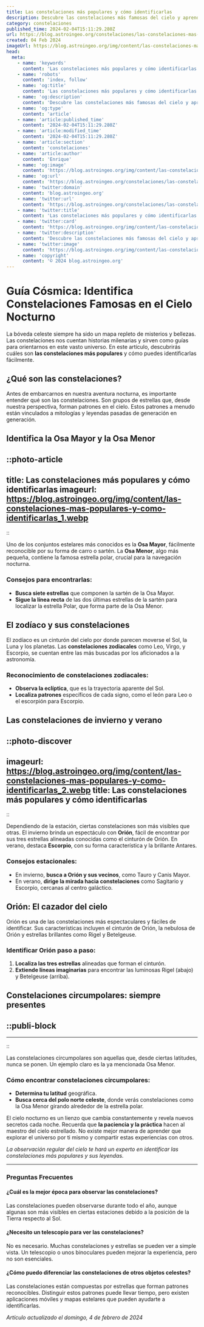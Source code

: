 ```yaml
---
title: Las constelaciones más populares y cómo identificarlas
description: Descubre las constelaciones más famosas del cielo y aprende a identificarlas fácilmente. Orienta tu mirada hacia las estrellas.
category: constelaciones
published_time: 2024-02-04T15:11:29.280Z
url: https://blog.astroingeo.org/constelaciones/las-constelaciones-mas-populares-y-como-identificarlas
created: 04 Feb 2024
imageUrl: https://blog.astroingeo.org/img/content/las-constelaciones-mas-populares-y-como-identificarlas_1.webp
head:
  meta:
    - name: 'keywords'
      content: 'Las constelaciones más populares y cómo identificarlas'
    - name: 'robots'
      content: 'index, follow'
    - name: 'og:title'
      content: 'Las constelaciones más populares y cómo identificarlas'
    - name: 'og:description'
      content: 'Descubre las constelaciones más famosas del cielo y aprende a identificarlas fácilmente. Orienta tu mirada hacia las estrellas.'
    - name: 'og:type'
      content: 'article'
    - name: 'article:published_time'
      content: '2024-02-04T15:11:29.280Z'
    - name: 'article:modified_time'
      content: '2024-02-04T15:11:29.280Z'
    - name: 'article:section'
      content: 'constelaciones'
    - name: 'article:author'
      content: 'Enrique'
    - name: 'og:image'
      content: 'https://blog.astroingeo.org/img/content/las-constelaciones-mas-populares-y-como-identificarlas_1.webp'
    - name: 'og:url'
      content: 'https://blog.astroingeo.org/constelaciones/las-constelaciones-mas-populares-y-como-identificarlas'
    - name: 'twitter:domain'
      content: 'blog.astroingeo.org'
    - name: 'twitter:url'
      content: 'https://blog.astroingeo.org/constelaciones/las-constelaciones-mas-populares-y-como-identificarlas'
    - name: 'twitter:title'
      content: 'Las constelaciones más populares y cómo identificarlas'
    - name: 'twitter:card'
      content: 'https://blog.astroingeo.org/img/content/las-constelaciones-mas-populares-y-como-identificarlas_1.webp'
    - name: 'twitter:description'
      content: 'Descubre las constelaciones más famosas del cielo y aprende a identificarlas fácilmente. Orienta tu mirada hacia las estrellas.'
    - name: 'twitter:image'
      content: 'https://blog.astroingeo.org/img/content/las-constelaciones-mas-populares-y-como-identificarlas_1.webp'
    - name: 'copyright'
      content: '© 2024 blog.astroingeo.org'
---
```

# Guía Cósmica: Identifica Constelaciones Famosas en el Cielo Nocturno

La bóveda celeste siempre ha sido un mapa repleto de misterios y bellezas. Las constelaciones nos cuentan historias milenarias y sirven como guías para orientarnos en este vasto universo. En este artículo, descubrirás cuáles son **las constelaciones más populares** y cómo puedes identificarlas fácilmente.

## ¿Qué son las constelaciones?

Antes de embarcarnos en nuestra aventura nocturna, es importante entender qué son las constelaciones. Son grupos de estrellas que, desde nuestra perspectiva, forman patrones en el cielo. Estos patrones a menudo están vinculados a mitologías y leyendas pasadas de generación en generación.

## Identifica la Osa Mayor y la Osa Menor


::photo-article
---
title: Las constelaciones más populares y cómo identificarlas
imageurl: https://blog.astroingeo.org/img/content/las-constelaciones-mas-populares-y-como-identificarlas_1.webp
---
::



Uno de los conjuntos estelares más conocidos es la **Osa Mayor**, fácilmente reconocible por su forma de carro o sartén. La **Osa Menor**, algo más pequeña, contiene la famosa estrella polar, crucial para la navegación nocturna.

### Consejos para encontrarlas:

- **Busca siete estrellas** que componen la sartén de la Osa Mayor.
- **Sigue la línea recta** de las dos últimas estrellas de la sartén para localizar la estrella Polar, que forma parte de la Osa Menor.

## El zodíaco y sus constelaciones

El zodíaco es un cinturón del cielo por donde parecen moverse el Sol, la Luna y los planetas. Las **constelaciones zodiacales** como Leo, Virgo, y Escorpio, se cuentan entre las más buscadas por los aficionados a la astronomía.

### Reconocimiento de constelaciones zodiacales:

- **Observa la eclíptica**, que es la trayectoria aparente del Sol.
- **Localiza patrones** específicos de cada signo, como el león para Leo o el escorpión para Escorpio.

## Las constelaciones de invierno y verano


::photo-discover
---
imageurl: https://blog.astroingeo.org/img/content/las-constelaciones-mas-populares-y-como-identificarlas_2.webp
title: Las constelaciones más populares y cómo identificarlas
---
::



Dependiendo de la estación, ciertas constelaciones son más visibles que otras. El invierno brinda un espectáculo con **Orión**, fácil de encontrar por sus tres estrellas alineadas conocidas como el cinturón de Orión. En verano, destaca **Escorpio**, con su forma característica y la brillante Antares.

### Consejos estacionales:

- En invierno, **busca a Orión y sus vecinos**, como Tauro y Canis Mayor.
- En verano, **dirige la mirada hacia constelaciones** como Sagitario y Escorpio, cercanas al centro galáctico.

## Orión: El cazador del cielo

Orión es una de las constelaciones más espectaculares y fáciles de identificar. Sus características incluyen el cinturón de Orión, la nebulosa de Orión y estrellas brillantes como Rigel y Betelgeuse.

### Identificar Orión paso a paso:

1. **Localiza las tres estrellas** alineadas que forman el cinturón.
2. **Extiende líneas imaginarias** para encontrar las luminosas Rigel (abajo) y Betelgeuse (arriba).

## Constelaciones circumpolares: siempre presentes


  ::publi-block
  ---
  ---
  ::
  
  

Las constelaciones circumpolares son aquellas que, desde ciertas latitudes, nunca se ponen. Un ejemplo claro es la ya mencionada Osa Menor.

### Cómo encontrar constelaciones circumpolares:

- **Determina tu latitud** geográfica.
- **Busca cerca del polo norte celeste**, donde verás constelaciones como la Osa Menor girando alrededor de la estrella polar.

El cielo nocturno es un lienzo que cambia constantemente y revela nuevos secretos cada noche. Recuerda que **la paciencia y la práctica** hacen al maestro del cielo estrellado. No existe mejor manera de aprender que explorar el universo por ti mismo y compartir estas experiencias con otros.

*La observación regular del cielo te hará un experto en identificar las constelaciones más populares y sus leyendas.*

---

### Preguntas Frecuentes

#### ¿Cuál es la mejor época para observar las constelaciones?
Las constelaciones pueden observarse durante todo el año, aunque algunas son más visibles en ciertas estaciones debido a la posición de la Tierra respecto al Sol.

#### ¿Necesito un telescopio para ver las constelaciones?
No es necesario. Muchas constelaciones y estrellas se pueden ver a simple vista. Un telescopio o unos binoculares pueden mejorar la experiencia, pero no son esenciales.

#### ¿Cómo puedo diferenciar las constelaciones de otros objetos celestes?
Las constelaciones están compuestas por estrellas que forman patrones reconocibles. Distinguir estos patrones puede llevar tiempo, pero existen aplicaciones móviles y mapas estelares que pueden ayudarte a identificarlas.

_Artículo actualizado el domingo, 4 de febrero de 2024_